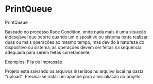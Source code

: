 # PrintQueue
PrintQueue 

Baseado no processo Race Condition, onde nada mais é uma situação indesejável que ocorre quando um dispositivo ou sistema tenta realizar duas ou mais operações ao mesmo tempo, mas devido à natureza do dispositivo ou sistema, as operações devem ser feitas na sequência adequada para serem feitas corretamente. 

Exemplos: Fila de Impressão.


Projeto está salvando os arquivos inseridos no arquivo local na pasta "upload". Precisa-se rodar um apache para a inicialiação do projeto.

